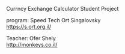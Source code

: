 Currncy Exchange Calculator Student Project <br/>

program: Speed Tech Ort Singalovsky <br/>
https://s.ort.org.il/ <br/>

Teacher: Ofer Shely <br/>
http://monkeys.co.il/ <br/>
